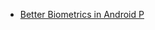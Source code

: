 - [Better Biometrics in Android P](https://android-developers.googleblog.com/2018/06/better-biometrics-in-android-p.html)
